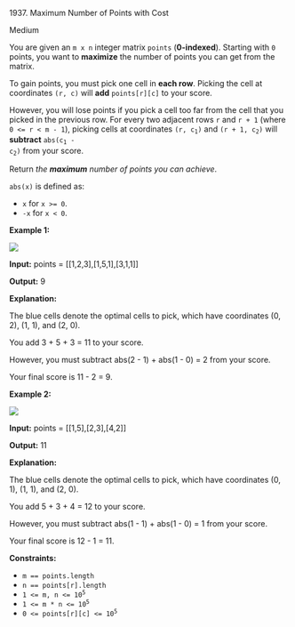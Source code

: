 1937\. Maximum Number of Points with Cost

Medium

You are given an `m x n` integer matrix `points` (**0-indexed**). Starting with `0` points, you want to **maximize** the number of points you can get from the matrix.

To gain points, you must pick one cell in **each row**. Picking the cell at coordinates `(r, c)` will **add** `points[r][c]` to your score.

However, you will lose points if you pick a cell too far from the cell that you picked in the previous row. For every two adjacent rows `r` and `r + 1` (where `0 <= r < m - 1`), picking cells at coordinates <code>(r, c<sub>1</sub>)</code> and <code>(r + 1, c<sub>2</sub>)</code> will **subtract** <code>abs(c<sub>1</sub> - c<sub>2</sub>)</code> from your score.

Return _the **maximum** number of points you can achieve_.

`abs(x)` is defined as:

*   `x` for `x >= 0`.
*   `-x` for `x < 0`.

**Example 1:**

![](https://leetcode-in-java.github.io/src/main/java/g1901_2000/s1937_maximum_number_of_points_with_cost/screenshot-2021-07-12-at-13-40-26-diagram-drawio-diagrams-net.png)

**Input:** points = [[1,2,3],[1,5,1],[3,1,1]]

**Output:** 9

**Explanation:** 

The blue cells denote the optimal cells to pick, which have coordinates (0, 2), (1, 1), and (2, 0). 

You add 3 + 5 + 3 = 11 to your score. 

However, you must subtract abs(2 - 1) + abs(1 - 0) = 2 from your score. 

Your final score is 11 - 2 = 9.

**Example 2:**

![](https://leetcode-in-java.github.io/src/main/java/g1901_2000/s1937_maximum_number_of_points_with_cost/screenshot-2021-07-12-at-13-42-14-diagram-drawio-diagrams-net.png)

**Input:** points = [[1,5],[2,3],[4,2]]

**Output:** 11

**Explanation:** 

The blue cells denote the optimal cells to pick, which have coordinates (0, 1), (1, 1), and (2, 0).

You add 5 + 3 + 4 = 12 to your score. 

However, you must subtract abs(1 - 1) + abs(1 - 0) = 1 from your score. 

Your final score is 12 - 1 = 11.

**Constraints:**

*   `m == points.length`
*   `n == points[r].length`
*   <code>1 <= m, n <= 10<sup>5</sup></code>
*   <code>1 <= m * n <= 10<sup>5</sup></code>
*   <code>0 <= points[r][c] <= 10<sup>5</sup></code>